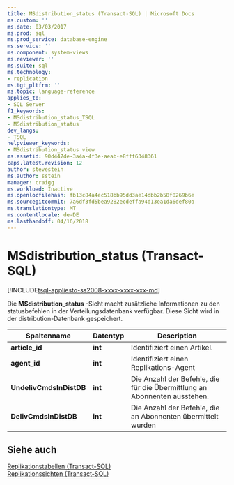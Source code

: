 ```yaml
---
title: MSdistribution_status (Transact-SQL) | Microsoft Docs
ms.custom: ''
ms.date: 03/03/2017
ms.prod: sql
ms.prod_service: database-engine
ms.service: ''
ms.component: system-views
ms.reviewer: ''
ms.suite: sql
ms.technology:
- replication
ms.tgt_pltfrm: ''
ms.topic: language-reference
applies_to:
- SQL Server
f1_keywords:
- MSdistribution_status_TSQL
- MSdistribution_status
dev_langs:
- TSQL
helpviewer_keywords:
- MSdistribution_status view
ms.assetid: 90d447de-3a4a-4f3e-aeab-e8fff6348361
caps.latest.revision: 12
author: stevestein
ms.author: sstein
manager: craigg
ms.workload: Inactive
ms.openlocfilehash: fb13c84a4ec518bb95dd3ae14dbb2b58f8269b6e
ms.sourcegitcommit: 7a6df3fd5bea9282ecdeffa94d13ea1da6def80a
ms.translationtype: MT
ms.contentlocale: de-DE
ms.lasthandoff: 04/16/2018
---
```

# <a name="msdistributionstatus-transact-sql"></a>MSdistribution_status (Transact-SQL)
[!INCLUDE[tsql-appliesto-ss2008-xxxx-xxxx-xxx-md](../../includes/tsql-appliesto-ss2008-xxxx-xxxx-xxx-md.md)]

  Die **MSdistribution_status** -Sicht macht zusätzliche Informationen zu den statusbefehlen in der Verteilungsdatenbank verfügbar. Diese Sicht wird in der distribution-Datenbank gespeichert.  
  
|Spaltenname|Datentyp|Description|  
|-----------------|---------------|-----------------|  
|**article_id**|**int**|Identifiziert einen Artikel.|  
|**agent_id**|**int**|Identifiziert einen Replikations-Agent|  
|**UndelivCmdsInDistDB**|**int**|Die Anzahl der Befehle, die für die Übermittlung an Abonnenten ausstehen.|  
|**DelivCmdsInDistDB**|**int**|Die Anzahl der Befehle, die an Abonnenten übermittelt wurden|  
  
## <a name="see-also"></a>Siehe auch  
 [Replikationstabellen &#40;Transact-SQL&#41;](../../relational-databases/system-tables/replication-tables-transact-sql.md)   
 [Replikationssichten &#40;Transact-SQL&#41;](../../relational-databases/system-views/replication-views-transact-sql.md)  
  
  

